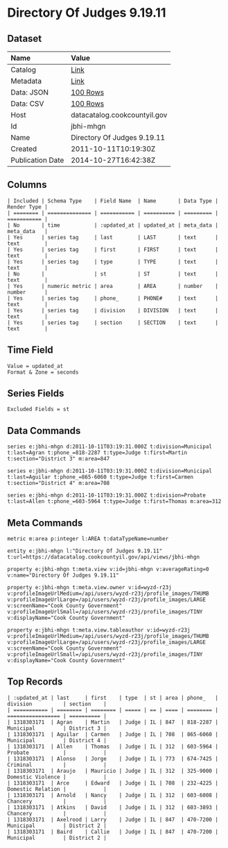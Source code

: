 # Directory Of Judges 9.19.11

## Dataset

| Name | Value |
| :--- | :---- |
| Catalog | [Link](https://catalog.data.gov/dataset/directory-of-judges-9-19-11-07684) |
| Metadata | [Link](https://datacatalog.cookcountyil.gov/api/views/jbhi-mhgn) |
| Data: JSON | [100 Rows](https://datacatalog.cookcountyil.gov/api/views/jbhi-mhgn/rows.json?max_rows=100) |
| Data: CSV | [100 Rows](https://datacatalog.cookcountyil.gov/api/views/jbhi-mhgn/rows.csv?max_rows=100) |
| Host | datacatalog.cookcountyil.gov |
| Id | jbhi-mhgn |
| Name | Directory Of Judges 9.19.11 |
| Created | 2011-10-11T10:19:30Z |
| Publication Date | 2014-10-27T16:42:38Z |

## Columns

```ls
| Included | Schema Type    | Field Name  | Name       | Data Type | Render Type |
| ======== | ============== | =========== | ========== | ========= | =========== |
| No       | time           | :updated_at | updated_at | meta_data | meta_data   |
| Yes      | series tag     | last        | LAST       | text      | text        |
| Yes      | series tag     | first       | FIRST      | text      | text        |
| Yes      | series tag     | type        | TYPE       | text      | text        |
| No       |                | st          | ST         | text      | text        |
| Yes      | numeric metric | area        | AREA       | number    | number      |
| Yes      | series tag     | phone_      | PHONE#     | text      | text        |
| Yes      | series tag     | division    | DIVISION   | text      | text        |
| Yes      | series tag     | section     | SECTION    | text      | text        |
```

## Time Field

```ls
Value = updated_at
Format & Zone = seconds
```

## Series Fields

```ls
Excluded Fields = st
```

## Data Commands

```ls
series e:jbhi-mhgn d:2011-10-11T03:19:31.000Z t:division=Municipal t:last=Agran t:phone_=818-2287 t:type=Judge t:first=Martin t:section="District 3" m:area=847

series e:jbhi-mhgn d:2011-10-11T03:19:31.000Z t:division=Municipal t:last=Aguilar t:phone_=865-6060 t:type=Judge t:first=Carmen t:section="District 4" m:area=708

series e:jbhi-mhgn d:2011-10-11T03:19:31.000Z t:division=Probate t:last=Allen t:phone_=603-5964 t:type=Judge t:first=Thomas m:area=312
```

## Meta Commands

```ls
metric m:area p:integer l:AREA t:dataTypeName=number

entity e:jbhi-mhgn l:"Directory Of Judges 9.19.11" t:url=https://datacatalog.cookcountyil.gov/api/views/jbhi-mhgn

property e:jbhi-mhgn t:meta.view v:id=jbhi-mhgn v:averageRating=0 v:name="Directory Of Judges 9.19.11"

property e:jbhi-mhgn t:meta.view.owner v:id=wyzd-r23j v:profileImageUrlMedium=/api/users/wyzd-r23j/profile_images/THUMB v:profileImageUrlLarge=/api/users/wyzd-r23j/profile_images/LARGE v:screenName="Cook County Government" v:profileImageUrlSmall=/api/users/wyzd-r23j/profile_images/TINY v:displayName="Cook County Government"

property e:jbhi-mhgn t:meta.view.tableauthor v:id=wyzd-r23j v:profileImageUrlMedium=/api/users/wyzd-r23j/profile_images/THUMB v:profileImageUrlLarge=/api/users/wyzd-r23j/profile_images/LARGE v:screenName="Cook County Government" v:profileImageUrlSmall=/api/users/wyzd-r23j/profile_images/TINY v:displayName="Cook County Government"
```

## Top Records

```ls
| :updated_at | last     | first    | type  | st | area | phone_   | division          | section    | 
| =========== | ======== | ======== | ===== | == | ==== | ======== | ================= | ========== | 
| 1318303171  | Agran    | Martin   | Judge | IL | 847  | 818-2287 | Municipal         | District 3 | 
| 1318303171  | Aguilar  | Carmen   | Judge | IL | 708  | 865-6060 | Municipal         | District 4 | 
| 1318303171  | Allen    | Thomas   | Judge | IL | 312  | 603-5964 | Probate           |            | 
| 1318303171  | Alonso   | Jorge    | Judge | IL | 773  | 674-7425 | Criminal          |            | 
| 1318303171  | Araujo   | Mauricio | Judge | IL | 312  | 325-9000 | Domestic Violence |            | 
| 1318303171  | Arce     | Edward   | Judge | IL | 708  | 232-4225 | Domestic Relation |            | 
| 1318303171  | Arnold   | Nancy    | Judge | IL | 312  | 603-6008 | Chancery          |            | 
| 1318303171  | Atkins   | David    | Judge | IL | 312  | 603-3893 | Chancery          |            | 
| 1318303171  | Axelrood | Larry    | Judge | IL | 847  | 470-7200 | Municipal         | District 2 | 
| 1318303171  | Baird    | Callie   | Judge | IL | 847  | 470-7200 | Municipal         | District 2 | 
```